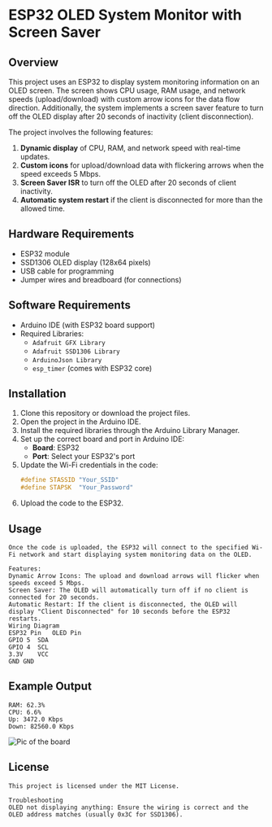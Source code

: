 # ESP32 OLED System Monitor with Screen Saver

## Overview

This project uses an ESP32 to display system monitoring information on an OLED screen. The screen shows CPU usage, RAM usage, and network speeds (upload/download) with custom arrow icons for the data flow direction. Additionally, the system implements a screen saver feature to turn off the OLED display after 20 seconds of inactivity (client disconnection).

The project involves the following features:
1. **Dynamic display** of CPU, RAM, and network speed with real-time updates.
2. **Custom icons** for upload/download data with flickering arrows when the speed exceeds 5 Mbps.
3. **Screen Saver ISR** to turn off the OLED after 20 seconds of client inactivity.
4. **Automatic system restart** if the client is disconnected for more than the allowed time.

## Hardware Requirements

- ESP32 module
- SSD1306 OLED display (128x64 pixels)
- USB cable for programming
- Jumper wires and breadboard (for connections)

## Software Requirements

- Arduino IDE (with ESP32 board support)
- Required Libraries:
  - `Adafruit GFX Library`
  - `Adafruit SSD1306 Library`
  - `ArduinoJson Library`
  - `esp_timer` (comes with ESP32 core)

## Installation

1. Clone this repository or download the project files.
2. Open the project in the Arduino IDE.
3. Install the required libraries through the Arduino Library Manager.
4. Set up the correct board and port in Arduino IDE:
   - **Board**: ESP32
   - **Port**: Select your ESP32's port
5. Update the Wi-Fi credentials in the code:
   ```cpp
   #define STASSID "Your_SSID"
   #define STAPSK  "Your_Password"
6. Upload the code to the ESP32.


## Usage
    Once the code is uploaded, the ESP32 will connect to the specified Wi-Fi network and start displaying system monitoring data on the OLED.

    Features:
    Dynamic Arrow Icons: The upload and download arrows will flicker when speeds exceed 5 Mbps.
    Screen Saver: The OLED will automatically turn off if no client is connected for 20 seconds.
    Automatic Restart: If the client is disconnected, the OLED will display "Client Disconnected" for 10 seconds before the ESP32 restarts.
    Wiring Diagram
    ESP32 Pin	OLED Pin
    GPIO 5	SDA
    GPIO 4	SCL
    3.3V	VCC
    GND	GND

## Example Output
    RAM: 62.3%
    CPU: 6.6%
    Up: 3472.0 Kbps
    Down: 82560.0 Kbps
![Pic of the board](e6dbbd0a-e7d7-4257-b1de-771dbbcce223.jpg)


## License
    This project is licensed under the MIT License.

    Troubleshooting
    OLED not displaying anything: Ensure the wiring is correct and the OLED address matches (usually 0x3C for SSD1306).
